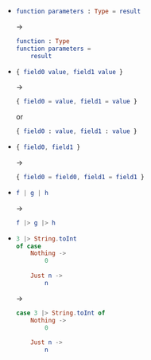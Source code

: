   - ```elm
    function parameters : Type = result
    ```
    →
    ```elm
    function : Type
    function parameters =
        result
    ```
  - ```elm
    { field0 value, field1 value }
    ```
    →
    ```elm
    { field0 = value, field1 = value }
    ```
    or
    ```elm
    { field0 : value, field1 : value }
    ```
  - ```elm
    { field0, field1 }
    ```
    →
    ```elm
    { field0 = field0, field1 = field1 }
    ```
  - ```elm
    f | g | h
    ```
    →
    ```elm
    f |> g |> h
    ```
  - ```elm
    3 |> String.toInt
    of case
        Nothing ->
            0
          
        Just n ->
            n
    ```
    →
    ```elm
    case 3 |> String.toInt of
        Nothing ->
            0
          
        Just n ->
            n
    ```

